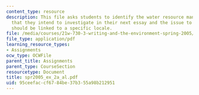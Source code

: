 ```yaml
---
content_type: resource
description: This file asks students to identify the water resource management issue
  that they intend to investigate in their next essay and the issue to be investigated
  should be linked to a specific locale.
file: /media/courses/21w-730-3-writing-and-the-environment-spring-2005/95ceefaccf6784be37b355a98b212951_spr2005_ex_2a_al.pdf
file_type: application/pdf
learning_resource_types:
- Assignments
ocw_type: OCWFile
parent_title: Assignments
parent_type: CourseSection
resourcetype: Document
title: spr2005_ex_2a_al.pdf
uid: 95ceefac-cf67-84be-37b3-55a98b212951
---
```

